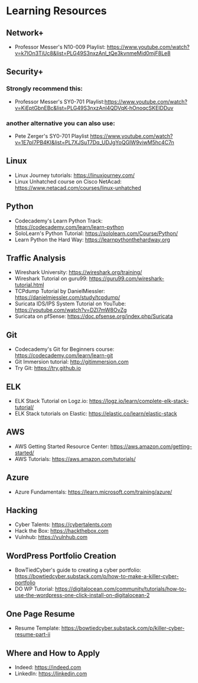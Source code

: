 # Learning Resources

## Network+
- Professor Messer's N10-009 Playlist: https://www.youtube.com/watch?v=k7IOn3TiUc8&list=PLG49S3nxzAnl_tQe3kvnmeMid0mjF8Le8

## Security+

### Strongly recommend this:
- Professor Messer's SY0-701 Playlist:https://www.youtube.com/watch?v=KiEptGbnEBc&list=PLG49S3nxzAnl4QDVqK-hOnoqcSKEIDDuv

### another alternative you can also use:
- Pete Zerger's SY0-701 Playlist https://www.youtube.com/watch?v=1E7pI7PB4KI&list=PL7XJSuT7Dq_UDJgYoQGIW9viwM5hc4C7n

## Linux
- Linux Journey tutorials: https://linuxjourney.com/
- Linux Unhatched course on Cisco NetAcad: https://www.netacad.com/courses/linux-unhatched

## Python
- Codecademy's Learn Python Track: https://codecademy.com/learn/learn-python
- SoloLearn's Python Tutorial: https://sololearn.com/Course/Python/
- Learn Python the Hard Way: https://learnpythonthehardway.org

## Traffic Analysis
- Wireshark University: https://wireshark.org/training/
- Wireshark Tutorial on guru99: https://guru99.com/wireshark-tutorial.html
- TCPdump Tutorial by DanielMiessler: https://danielmiessler.com/study/tcpdump/
- Suricata IDS/IPS System Tutorial on YouTube: https://youtube.com/watch?v=DZl7mW8OvZg
- Suricata on pfSense: https://doc.pfsense.org/index.php/Suricata

## Git
- Codecademy's Git for Beginners course: https://codecademy.com/learn/learn-git
- Git Immersion tutorial: http://gitimmersion.com
- Try Git: https://try.github.io

## ELK
- ELK Stack Tutorial on Logz.io: https://logz.io/learn/complete-elk-stack-tutorial/
- ELK Stack tutorials on Elastic: https://elastic.co/learn/elastic-stack

## AWS
- AWS Getting Started Resource Center: https://aws.amazon.com/getting-started/
- AWS Tutorials: https://aws.amazon.com/tutorials/

## Azure
- Azure Fundamentals: https://learn.microsoft.com/training/azure/

## Hacking
- Cyber Talents: https://cybertalents.com
- Hack the Box: https://hackthebox.com
- Vulnhub: https://vulnhub.com

## WordPress Portfolio Creation
- BowTiedCyber's guide to creating a cyber portfolio: https://bowtiedcyber.substack.com/p/how-to-make-a-killer-cyber-portfolio
- DO WP Tutorial: https://digitalocean.com/community/tutorials/how-to-use-the-wordpress-one-click-install-on-digitalocean-2

## One Page Resume
- Resume Template: https://bowtiedcyber.substack.com/p/killer-cyber-resume-part-ii

## Where and How to Apply
- Indeed: https://indeed.com
- LinkedIn: https://linkedin.com
